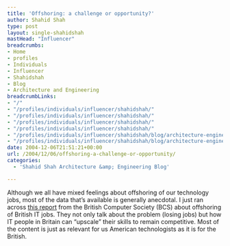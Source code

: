 ```yaml
---
title: 'Offshoring: a challenge or opportunity?'
author: Shahid Shah
type: post
layout: single-shahidshah
mastHead: "Influencer"
breadcrumbs:
- Home
- profiles
- Individuals
- Influencer
- Shahidshah
- Blog
- Architecture and Engineering
breadcrumbLinks:
- "/"
- "/profiles/individuals/influencer/shahidshah/"
- "/profiles/individuals/influencer/shahidshah/"
- "/profiles/individuals/influencer/shahidshah/"
- "/profiles/individuals/influencer/shahidshah/"
- "/profiles/individuals/influencer/shahidshah/blog/architecture-engineering/"
- "/profiles/individuals/influencer/shahidshah/blog/architecture-engineering/"
date: 2004-12-06T21:51:21+00:00
url: /2004/12/06/offshoring-a-challenge-or-opportunity/
categories:
  - 'Shahid Shah Architecture &amp; Engineering Blog'

---
```

Although we all have mixed feelings about offshoring of our technology jobs, most of the data that&#8217;s available is generally anecdotal. I just ran across [this report][1] from the British Computer Society (BCS) about offshoring of British IT jobs. They not only talk about the problem (losing jobs) but how IT people in Britain can &#8220;upscale&#8221; their skills to remain competitive. Most of the content is just as relevant for us American technologists as it is for the British.

 [1]: http://www.bcs.org/BCS/News/PositionsAndResponses/Positions/offshore/offshorereport.htm